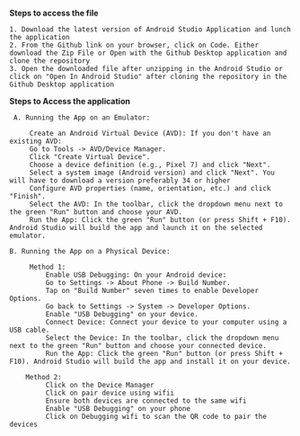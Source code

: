 

**Steps to access the file**

    1. Download the latest version of Android Studio Application and lunch the application
    2. From the Github link on your browser, click on Code. Either download the Zip File or Open with the Github Desktop application and clone the repository
    3. Open the downloaded file after unzipping in the Android Studio or click on "Open In Android Studio" after cloning the repository in the Github Desktop application


**Steps to Access the application**

     A. Running the App on an Emulator:

         Create an Android Virtual Device (AVD): If you don't have an existing AVD:
         Go to Tools -> AVD/Device Manager.
         Click "Create Virtual Device".
         Choose a device definition (e.g., Pixel 7) and click "Next".
         Select a system image (Android version) and click "Next". You will have to download a version preferably 34 or higher
         Configure AVD properties (name, orientation, etc.) and click "Finish".
         Select the AVD: In the toolbar, click the dropdown menu next to the green "Run" button and choose your AVD.
         Run the App: Click the green "Run" button (or press Shift + F10). Android Studio will build the app and launch it on the selected emulator.

    B. Running the App on a Physical Device:

         Method 1:
             Enable USB Debugging: On your Android device:
             Go to Settings -> About Phone -> Build Number.
             Tap on "Build Number" seven times to enable Developer Options.
             Go back to Settings -> System -> Developer Options.
             Enable "USB Debugging" on your device.
             Connect Device: Connect your device to your computer using a USB cable.
             Select the Device: In the toolbar, click the dropdown menu next to the green "Run" button and choose your connected device.
             Run the App: Click the green "Run" button (or press Shift + F10). Android Studio will build the app and install it on your device.
    
        Method 2:
             Click on the Device Manager
             Click on pair device using wifii 
             Ensure both devices are connected to the same wifi
             Enable "USB Debugging" on your phone
             Click on Debugging wifi to scan the QR code to pair the devices
